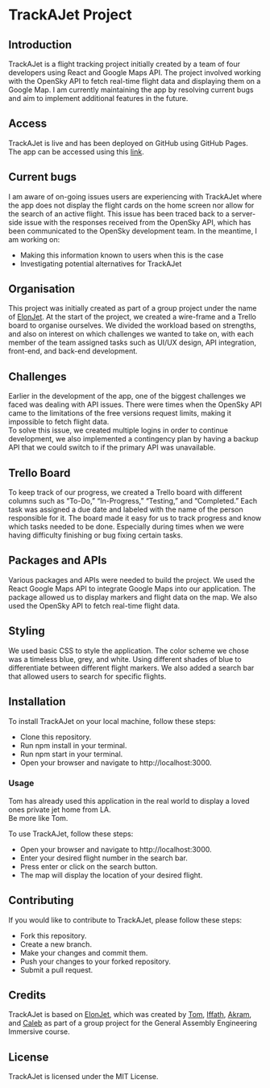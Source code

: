 # TrackAJet Project

## Introduction
TrackAJet is a flight tracking project initially created by a team of four developers using React and Google Maps API. The project involved working with the OpenSky API to fetch real-time flight data and displaying them on a Google Map. I am currently maintaining the app by resolving current bugs and aim to implement additional features in the future. 

## Access
TrackAJet is live and has been deployed on GitHub using GitHub Pages. The app can be accessed using this [link](https://akman13.github.io/trackajet/).

## Current bugs
I am aware of on-going issues users are experiencing with TrackAJet where the app does not display the flight cards on the home screen nor allow for the search of an active flight. This issue has been traced back to a server-side issue with the responses received from the OpenSky API, which has been communicated to the OpenSky development team. 
In the meantime, I am working on:
- Making this information known to users when this is the case
- Investigating potential alternatives for TrackAJet

## Organisation
This project was initially created as part of a group project under the name of [ElonJet](https://github.com/BigBBazz/react-flights). At the start of the project, we created a wire-frame and a Trello board to organise ourselves. We divided the workload based on strengths, and also on interest on which challenges we wanted to take on, with each member of the team assigned tasks such as UI/UX design, API integration, front-end, and back-end development.

## Challenges
Earlier in the development of the app, one of the biggest challenges we faced was dealing with API issues. There were times when the OpenSky API came to the limitations of the free versions request limits, making it impossible to fetch flight data.<br>To solve this issue, we created multiple logins in order to continue development, we also implemented a contingency plan by having a backup API that we could switch to if the primary API was unavailable.

## Trello Board
To keep track of our progress, we created a Trello board with different columns such as “To-Do,” “In-Progress,” “Testing,” and “Completed.” Each task was assigned a due date and labeled with the name of the person responsible for it. The board made it easy for us to track progress and know which tasks needed to be done. Especially during times when we were having difficulty finishing or bug fixing certain tasks.

## Packages and APIs
Various packages and APIs were needed to build the project. We used the React Google Maps API to integrate Google Maps into our application. The package allowed us to display markers and flight data on the map. We also used the OpenSky API to fetch real-time flight data.


## Styling
We used basic CSS to style the application. The color scheme we chose was a timeless blue, grey, and white. Using different shades of blue to differentiate between different flight markers. We also added a search bar that allowed users to search for specific flights.

## Installation
To install TrackAJet on your local machine, follow these steps:

- Clone this repository.
- Run npm install in your terminal.
- Run npm start in your terminal.
- Open your browser and navigate to http://localhost:3000.
### Usage
Tom has already used this application in the real world to display a loved ones private jet home from LA.<br>
Be more like Tom.

To use TrackAJet, follow these steps:

- Open your browser and navigate to http://localhost:3000.
- Enter your desired flight number in the search bar.
- Press enter or click on the search button.
- The map will display the location of your desired flight.

## Contributing
If you would like to contribute to TrackAJet, please follow these steps:

- Fork this repository.
- Create a new branch.
- Make your changes and commit them.
- Push your changes to your forked repository.
- Submit a pull request.

## Credits
TrackAJet is based on [ElonJet](https://github.com/BigBBazz/react-flights), which was created by [Tom](https://github.com/BigBBazz), [Iffath](https://github.com/iffath02), [Akram](https://github.com/Akman13), and [Caleb](https://github.com/caleb-love) as part of a group project for the General Assembly Engineering Immersive course.

## License
TrackAJet is licensed under the MIT License.